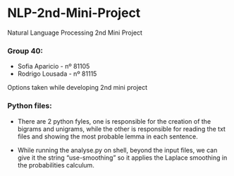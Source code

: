 # NLP-2nd-Mini-Project
Natural Language Processing 2nd Mini Project

### Group 40:
 - Sofia Aparicio - nº 81105
 - Rodrigo Lousada - nº 81115

Options taken while developing 2nd mini project

### Python files:

- There are 2 python fyles, one is responsible for the creation of the bigrams and unigrams, while the other is responsible for reading the txt files and showing the most probable lemma in each sentence.

- While running the analyse.py on shell, beyond the input files, we can give it the string “use-smoothing” so it applies the Laplace smoothing in the probabilities calculum.
